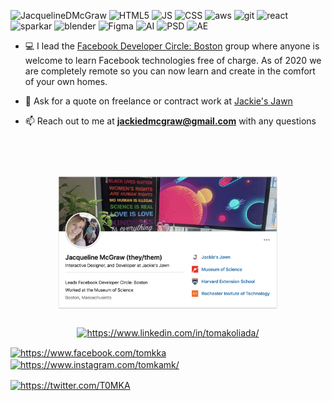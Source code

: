 <div class="space">
<!--
**tomkaX/tomkaX** is a ✨ _special_ ✨ repository because its `README.md` (this file) appears on your GitHub profile.

Here are some ideas to get you started:

- 🔭 I’m currently working on ...
- 🌱 I’m currently learning ...
- 👯 I’m looking to collaborate on ...
- 🤔 I’m looking for help with ...
- 💬 Ask me about ...
- 📫 How to reach me: ...
- 😄 Pronouns: ...
- ⚡ Fun fact: ...
-->



<h1 align="left">Hi 👋 I'm Jackie!</h1>
<p><cite>(they/them)</cite></p>
<p align="left">I love creating engaging digital experiences and frequently advocate for inclusive, accessible products that follow universal design techniques. ♿</p>
  
<p>I strive to create user interfaces that need no explanation, and believe that the most effective way to learn is while having fun in a judgement free zone. 🎉</p>

<!-- ![image](https://github.com/saadeghi/saadeghi/blob/master/dino.gif)
 -->

<p align="left">
<img src="https://komarev.com/ghpvc/?username=JacquelineDMcGraw" alt="JacquelineDMcGraw" />

  
<img src="https://lh3.googleusercontent.com/proxy/UMSVlJxvdhWs6oZmQcx0Njl9w5Ymdx6z4ktIsFzAIAl6YOBSshAdMWHh40cBUHTvGd2Bv60N4rr4L_j49p-z2G9JqF1UXF6zIdav" alt="HTML5" width="20" height="20"/>
  
<img src="https://spng.subpng.com/20180809/rok/kisspng-javascript-and-jquery-interactive-front-end-web-d--5b6cfa25cf8a30.0077362015338685818501.jpg" alt="JS" width="20" height="20"/>
  
<img src="https://cdn.clipart.email/9781cc59e7dd4f92ebd1b38a5bc44753_html-logo-png-download-7311024-free-transparent-logo-png-_900-1040.jpeg" alt="CSS" width="20" height="20"/>  
  
 <img src="https://github.com/simple-icons/simple-icons/raw/develop/icons/amazonaws.svg" alt="aws"  width="20" height="20" /> 
  
  <img src="https://img.icons8.com/color/48/000000/git.png" alt="git" width="20" height="20"/> 
  
  <img src="https://img.icons8.com/color/48/000000/react-native.png" alt="react" width="20" height="20"/> 
  
  <img src="https://img.utdstc.com/icons/spark-ar-studio.png:225" alt="sparkar" width="20" height="20"/>
  
  <img src="https://www.iconarchive.com/download/i98223/dakirby309/simply-styled/Blender.ico" alt="blender" width="20" height="20"/> 
  
  <img src="https://cdn.worldvectorlogo.com/logos/figma-1.svg" alt="Figma" width="20" height="20"/> 
  
  <img src="https://upload.wikimedia.org/wikipedia/commons/thumb/f/fb/Adobe_Illustrator_CC_icon.svg/1051px-Adobe_Illustrator_CC_icon.svg.png" alt="AI" width="20" height="20"/> 
  
  <img src="https://upload.wikimedia.org/wikipedia/commons/thumb/a/af/Adobe_Photoshop_CC_icon.svg/1051px-Adobe_Photoshop_CC_icon.svg.png" alt="PSD" width="20" height="20"/> 
  
  <img style="border-radius:3px;" src="https://cdn.shortpixel.ai/client/q_glossy,ret_img/https://webdesigntoolbox.com/wp-content/uploads/2020/05/140520201589470786.png" alt="AE" width="20" height="20"/>
</p>
  
- 💻 I lead the [Facebook Developer Circle: Boston](https://github.com/tomkaX?tab=repositories) group where anyone is welcome to learn Facebook technologies free of charge. As of 2020 we are completely remote so you can now learn and create in the comfort of your own homes.

- 💬 Ask for a quote on freelance or contract work at [Jackie's Jawn](https://jackiesjawn.com)

- 📫 Reach out to me at **jackiedmcgraw@gmail.com** with any questions
  
<!-- <ul>
  <li>💻 I lead the [Facebook Developer Circle: Boston](https://github.com/tomkaX?tab=repositories) group where anyone is welcome to learn Facebook technologies free of charge. As of 2020 we are completely remote so you can now learn and create in the comfort of your own homes.</li>  
  <li>📫 Reach out to me at **jackiedmcgraw@gmail.com** with any questions </li>
  <li>💬 Ask for a quote on freelance or contract work at [Jackie's Jawn] (https://jackiesjawn.com)</li>
</ul>
   -->
<!-- <p align="center"> 
  <img src="https://github-readme-stats.vercel.app/api?username=JacquelineDMcGraw&show_icons=true" alt="JacquelineDMcGraw" />
   -->


<p align="center"> 
  <a href="https://www.linkedin.com/in/jackiemcgraw/" target="_blank"><img src="https://github.com/JacquelineDMcGraw/JacquelineDMcGraw/blob/master/gifs/bio.png?raw=true" alt="JacquelineDMcGraw" style="width:70%; margin: 60px 0px 10px 0px;"> 
  </a></p>

<p align="center"> 
<a href="https://www.linkedin.com/in/tomakoliada/" target="blank"><img align="center" src="https://cdn.jsdelivr.net/npm/simple-icons@3.0.1/icons/linkedin.svg" alt="https://www.linkedin.com/in/tomakoliada/" height="20" width="20" /></a>
  
  <a href="https://www.facebook.com/tomkka" target="blank"><img align="center" src="https://cdn.jsdelivr.net/npm/simple-icons@3.0.1/icons/facebook.svg" alt="https://www.facebook.com/tomkka" height="20" width="20" /></a>
  <a href="https://www.instagram.com/tomkamk/" target="blank"><img align="center" src="https://cdn.jsdelivr.net/npm/simple-icons@3.0.1/icons/instagram.svg" alt="https://www.instagram.com/tomkamk/" height="20" width="20" /></a>
  
 <a href="https://twitter.com/T0MKA" target="blank"><img align="center" src="https://cdn.jsdelivr.net/npm/simple-icons@3.0.1/icons/twitter.svg" alt="https://twitter.com/T0MKA" height="20" width="20" /></a>
</p>
  
</div>